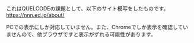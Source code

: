 これはQUELCODEの課題として、以下のサイト模写をしたものです。
https://nnn.ed.jp/about/

PCでの表示にしか対応していません。また、Chromeでしか表示を確認していませんので、他ブラウザですと表示がずれる可能性があります。
